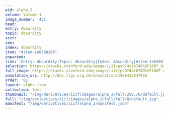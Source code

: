 ```yaml
---
pid: alpha_2
volume: Volume 1
image_number: '431'
head: 
entry: Absurdity
topic: Absurdity
xref: 
see: 
index: Absurdity
item: "#item-1e0398189"
unparsed: 
line: 'Entry: Absurdity|Topic: Absurdity|Index: Absurdity|#item-1e0398189'
selection: https://stacks.stanford.edu/image/iiif/ps974xt6740%2F1607_0430/275,697,3160,624/full/0/default.jpg
full_image: https://stacks.stanford.edu/image/iiif/ps974xt6740%2F1607_0430/full/full/0/default.jpg
annotation_uri: http://dev.llgc.org.uk/annotation/1486415847665
order: '01'
layout: alpha_item
collection: test
thumbnail: "/img/derivatives/iiif/images/alpha_2/full/250,/0/default.jpg"
full: "/img/derivatives/iiif/images/alpha_2/full/full/0/default.jpg"
manifest: "/img/derivatives/iiif/alpha_2/manifest.json"
---
```

